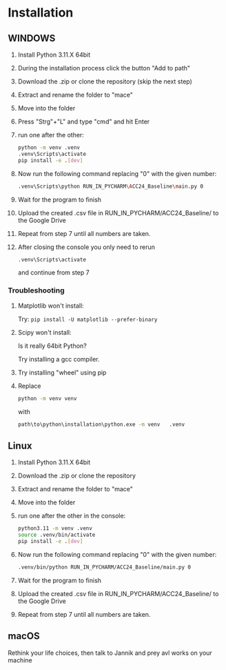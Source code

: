 # Installation

## WINDOWS

1. Install Python 3.11.X 64bit
1. During the installation process click the button "Add to path"
1. Download the .zip or clone the repository (skip the next step)
1. Extract and rename the folder to "mace"
1. Move into the folder
1. Press "Strg"+"L" and type "cmd" and hit Enter
1. run one after the other:

    ```sh
    python -m venv .venv
    .venv\Scripts\activate
    pip install -e .[dev]
    ```

1. Now run the following command replacing "0" with the given number:

    ```sh
    .venv\Scripts\python RUN_IN_PYCHARM\ACC24_Baseline\main.py 0
    ```

1. Wait for the program to finish
1. Upload the created .csv file in RUN_IN_PYCHARM/ACC24_Baseline/ to the Google Drive
1. Repeat from step 7 until all numbers are taken.
1. After closing the console you only need to rerun

    ```sh
    .venv\Scripts\activate
    ```

    and continue from step 7

### Troubleshooting

1. Matplotlib won't install:

    Try: ```pip install -U matplotlib --prefer-binary```

1. Scipy won't install:

    Is it really 64bit Python?

    Try installing a gcc compiler.

1. Try installing "wheel" using pip

1. Replace

    ```sh
    python -m venv venv
    ```

    with

    ```sh
    path\to\python\installation\python.exe -m venv   .venv
    ```

## Linux

1. Install Python 3.11.X 64bit
1. Download the .zip or clone the repository
1. Extract and rename the folder to "mace"
1. Move into the folder
1. run one after the other in the console:

    ```sh
    python3.11 -m venv .venv
    source .venv/bin/activate
    pip install -e .[dev]
    ```

1. Now run the following command replacing "0" with the given number:

    ```sh
    .venv/bin/python RUN_IN_PYCHARM/ACC24_Baseline/main.py 0
    ```

1. Wait for the program to finish
1. Upload the created .csv file in RUN_IN_PYCHARM/ACC24_Baseline/ to the Google Drive
1. Repeat from step 7 until all numbers are taken.

## macOS

Rethink your life choices, then talk to Jannik and prey avl works on your machine
